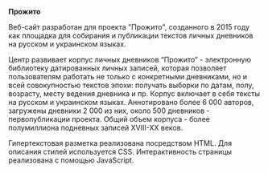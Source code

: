 **Прожито**

Веб-сайт разработан для проекта "Прожито", созданного в 2015 году как площадка для собирания и публикации текстов личных дневников на русском и украинском языках.

Центр развивает корпус личных дневников “Прожито” - электронную библиотеку датированных личных записей, которая позволяет пользователям работать не только с конкретными дневниками, но и всей совокупностью текстов эпохи: получать выборки по датам, полу, возрасту, месту ведения дневника и пр. Корпус включает в себя тексты на русском и украинском языках. Аннотировано более 6 000 авторов, загружены дневники 2 000 из них, около 500 дневников - первопубликации проекта. Общий объем корпуса - более полумиллиона подневных записей XVIII-XX веков.

Гипертекстовая разметка реализована посредством HTML. Для описания стилей используется CSS. Интерактивность страницы реализована с помощью JavaScript.
